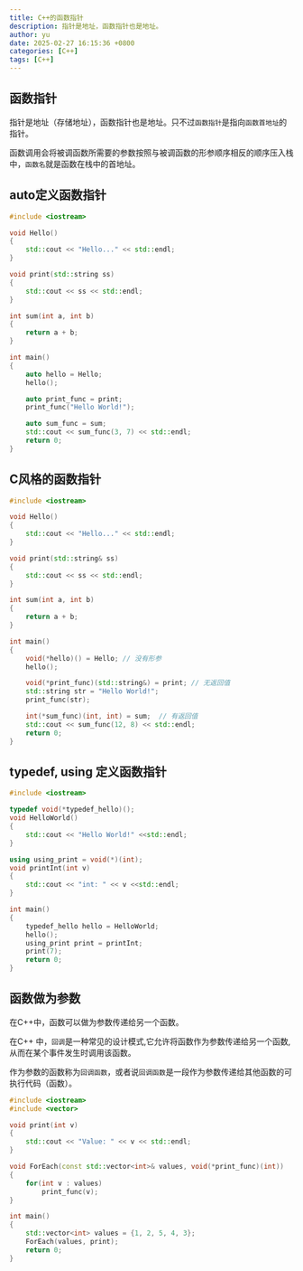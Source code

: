 ```yaml
---
title: C++的函数指针
description: 指针是地址，函数指针也是地址。
author: yu
date: 2025-02-27 16:15:36 +0800
categories: [C++]
tags: [C++]
---
```


## 函数指针

指针是地址（存储地址），函数指针也是地址。只不过`函数指针`是指向`函数首地址`的指针。

函数调用会将被调函数所需要的参数按照与被调函数的形参顺序相反的顺序压入栈中，`函数名`就是函数在栈中的首地址。

## auto定义函数指针

```cpp
#include <iostream>

void Hello()
{
    std::cout << "Hello..." << std::endl;
}

void print(std::string ss)
{
    std::cout << ss << std::endl;
}

int sum(int a, int b)
{
    return a + b;
}

int main()
{
    auto hello = Hello;
    hello();

    auto print_func = print;
    print_func("Hello World!");

    auto sum_func = sum;
    std::cout << sum_func(3, 7) << std::endl;
    return 0;
}
```

## C风格的函数指针

```cpp
#include <iostream>

void Hello()
{
    std::cout << "Hello..." << std::endl;
}

void print(std::string& ss)
{
    std::cout << ss << std::endl;
}

int sum(int a, int b)
{
    return a + b;
}

int main()
{
    void(*hello)() = Hello; // 没有形参
    hello();

    void(*print_func)(std::string&) = print; // 无返回值
    std::string str = "Hello World!";
    print_func(str);

    int(*sum_func)(int, int) = sum;  // 有返回值
    std::cout << sum_func(12, 8) << std::endl;
    return 0;
}
```

## typedef, using 定义函数指针

```cpp
#include <iostream>

typedef void(*typedef_hello)();
void HelloWorld()
{
    std::cout << "Hello World!" <<std::endl;
}

using using_print = void(*)(int);
void printInt(int v)
{
    std::cout << "int: " << v <<std::endl;
}

int main()
{
    typedef_hello hello = HelloWorld;
    hello();
    using_print print = printInt;
    print(7);
    return 0;
}
```

## 函数做为参数

在C++中，函数可以做为参数传递给另一个函数。

在C++ 中，`回调`是一种常见的设计模式,它允许将函数作为参数传递给另一个函数,从而在某个事件发生时调用该函数。

作为参数的函数称为`回调函数`，或者说`回调函数`是一段作为参数传递给其他函数的可执行代码（函数）。

```cpp
#include <iostream>
#include <vector>

void print(int v)
{
    std::cout << "Value: " << v << std::endl;
}

void ForEach(const std::vector<int>& values, void(*print_func)(int))
{
    for(int v : values)
        print_func(v);
}

int main()
{
    std::vector<int> values = {1, 2, 5, 4, 3};
    ForEach(values, print);
    return 0;
}
```
